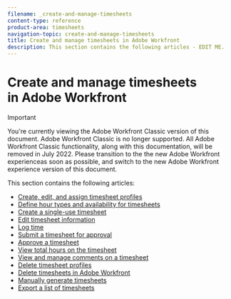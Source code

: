 ```yaml
---
filename: _create-and-manage-timesheets
content-type: reference
product-area: timesheets
navigation-topic: create-and-manage-timesheets
title: Create and manage timesheets in Adobe Workfront
description: This section contains the following articles - EDIT ME.
---
```


# Create and manage timesheets in&nbsp;Adobe Workfront

>[!IMPORTANT]
>
>You're currently viewing the Adobe Workfront Classic version of this document. Adobe Workfront Classic is no longer supported. All Adobe Workfront Classic functionality, along with this documentation, will be removed in July 2022. Please transition to the the new Adobe Workfront experienceas soon as possible, and switch to the new Adobe Workfront experience version of this document.

This section contains the following articles:

* [Create, edit, and assign timesheet profiles](../../timesheets/create-and-manage-timesheets/create-timesheet-profiles.md) 
* [Define hour types and availability for timesheets](../../timesheets/create-and-manage-timesheets/define-hour-types-and-availability.md) 
* [Create a single-use timesheet](../../timesheets/create-and-manage-timesheets/create-tmshts.md) 
* [Edit timesheet information](../../timesheets/create-and-manage-timesheets/edit-timesheets.md) 
* [Log time](../../timesheets/create-and-manage-timesheets/log-time.md) 
* [Submit a timesheet for approval](../../timesheets/create-and-manage-timesheets/submit-timesheet-for-approval.md) 
* [Approve a timesheet](../../timesheets/create-and-manage-timesheets/timesheet-approvals.md) 
* [View total hours on the timesheet](../../timesheets/create-and-manage-timesheets/view-total-hours-timesheets.md) 
* [View and manage comments on a timesheet](../../timesheets/create-and-manage-timesheets/view-and-manage-comments-timesheets.md) 
* [Delete timesheet profiles](../../timesheets/create-and-manage-timesheets/delete-timesheet-profiles.md) 
* [Delete timesheets in Adobe Workfront](../../timesheets/create-and-manage-timesheets/delete-timesheets.md) 
* [Manually generate timesheets](../../timesheets/create-and-manage-timesheets/manually-generate-timesheets.md) 
* [Export a list of timesheets](../../timesheets/create-and-manage-timesheets/export-timesheets.md)

